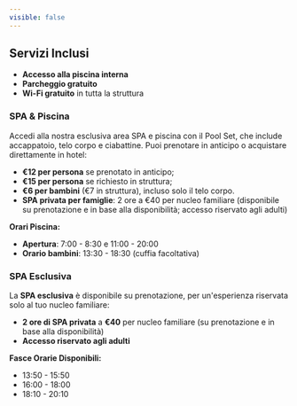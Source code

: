 ```yaml
---
visible: false
---
```


## Servizi Inclusi

- **Accesso alla piscina interna**  
- **Parcheggio gratuito**  
- **Wi-Fi gratuito** in tutta la struttura  

### SPA & Piscina

Accedi alla nostra esclusiva area SPA e piscina con il Pool Set, che include accappatoio, telo corpo e ciabattine. Puoi prenotare in anticipo o acquistare direttamente in hotel:

- **€12 per persona** se prenotato in anticipo;
- **€15 per persona** se richiesto in struttura;
- **€6 per bambini** (€7 in struttura), incluso solo il telo corpo.
- **SPA privata per famiglie**: 2 ore a €40 per nucleo familiare (disponibile su prenotazione e in base alla disponibilità; accesso riservato agli adulti)  

**Orari Piscina:**
- **Apertura**: 7:00 - 8:30 e 11:00 - 20:00  
- **Orario bambini**: 13:30 - 18:30 (cuffia facoltativa)  

### SPA Esclusiva

La **SPA esclusiva** è disponibile su prenotazione, per un'esperienza riservata solo al tuo nucleo familiare:

- **2 ore di SPA privata** a **€40** per nucleo familiare (su prenotazione e in base alla disponibilità)  
- **Accesso riservato agli adulti**  

**Fasce Orarie Disponibili:**
- 13:50 - 15:50  
- 16:00 - 18:00  
- 18:10 - 20:10  
